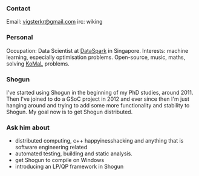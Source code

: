 ### Contact
Email: vigsterkr@gmail.com
irc: wiking

### Personal
Occupation: Data Scientist at [DataSpark](http://datasparkanalytics.com/) in Singapore.
Interests: machine learning, especially optimisation problems. Open-source, music, maths, solving [KoMaL](http://www.komal.hu/) problems.

### Shogun

I've started using Shogun in the beginning of my PhD studies, around 2011. Then I've joined to do a GSoC project in 2012 and ever since then I'm just hanging around and trying to add some more functionality and stability to Shogun. My goal now is to get Shogun distributed.

### Ask him about
 * distributed computing, c++ happyinesshacking and anything that is software engineering related
 * automated testing, building and static analysis.
 * get Shogun to compile on Windows
 * introducing an LP/QP framework in Shogun